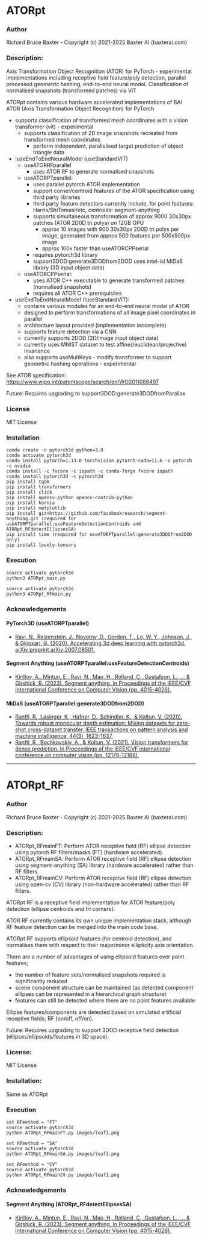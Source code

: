 # ATORpt

### Author

Richard Bruce Baxter - Copyright (c) 2021-2025 Baxter AI (baxterai.com)

### Description:

Axis Transformation Object Recognition (ATOR) for PyTorch - experimental implementations including 
receptive field feature/poly detection, parallel processed geometric hashing, end-to-end neural model. 
Classification of normalised snapshots (transformed patches) via ViT 

ATORpt contains various hardware accelerated implementations of BAI ATOR (Axis Transformation Object Recognition) for PyTorch

- supports classification of transformed mesh coordinates with a vision transformer (vit) - experimental
	- supports classification of 2D image snapshots recreated from transformed mesh coordinates
		- perform independent, parallelised target prediction of object triangle data
- !useEndToEndNeuralModel (useStandardVIT)
	- useATORRFparallel
		- uses ATOR RF to generate normalised snapshots
	- useATORPTparallel:
		- uses parallel pytorch ATOR implementation
		- support corner/centroid features of the ATOR specification using third party libraries
		- third party feature detectors currently include, for point features: Harris/ShiTomasi/etc, centroids: segment-anything
		- supports simultaneous transformation of approx 9000 30x30px patches (ATOR 2D0D tri polys) on 12GB GPU
			- approx 10 images with 900 30x30px 2D0D tri polys per image, generated from approx 500 features per 500x500px image
			- approx 100x faster than useATORCPPserial
		- requires pytorch3d library
		- support3DOD:generate3DODfrom2DOD uses intel-isl MiDaS library (3D input object data)
	- useATORCPPserial:
		- uses ATOR C++ executable to generate transformed patches (normalised snapshots)
		- requires all ATOR C++ prerequisites 
- useEndToEndNeuralModel (!useStandardVIT):
	- contains various modules for an end-to-end neural model of ATOR
	- designed to perform transformations of all image pixel coordinates in parallel
	- architecture layout provided (implementation incomplete)
	- supports feature detection via a CNN
	- currently supports 2DOD (2D/image input object data)
	- currently uses MNIST dataset to test affine(/euclidean/projective) invariance
	- also supports useMultKeys - modify transformer to support geometric hashing operations - experimental

See ATOR specification: https://www.wipo.int/patentscope/search/en/WO2011088497

Future:
Requires upgrading to support3DOD:generate3DODfromParallax

### License

MIT License

### Installation
```
conda create -n pytorch3d python=3.9
conda activate pytorch3d
conda install pytorch=1.13.0 torchvision pytorch-cuda=11.6 -c pytorch -c nvidia
conda install -c fvcore -c iopath -c conda-forge fvcore iopath
conda install pytorch3d -c pytorch3d
pip install tqdm
pip install transformers
pip install click
pip install opencv-python opencv-contrib-python
pip install kornia
pip install matplotlib
pip install git+https://github.com/facebookresearch/segment-anything.git (required for useATORPTparallel:useFeatureDetectionCentroids and ATORpt_RFdetectEllipsesSA)
pip install timm (required for useATORPTparallel:generate3DODfrom2DOD only)
pip install lovely-tensors
```

### Execution
```
source activate pytorch3d
python3 ATORpt_main.py

source activate pytorch3d
python3 ATORpt_RFmain.py
```

### Acknowledgements

#### PyTorch3D (useATORPTparallel)

* [Ravi, N., Reizenstein, J., Novotny, D., Gordon, T., Lo, W. Y., Johnson, J., & Gkioxari, G. (2020). Accelerating 3d deep learning with pytorch3d. arXiv preprint arXiv:2007.08501.](https://arxiv.org/abs/2007.08501)

#### Segment Anything (useATORPTparallel:useFeatureDetectionCentroids)

* [Kirillov, A., Mintun, E., Ravi, N., Mao, H., Rolland, C., Gustafson, L., ... & Girshick, R. (2023). Segment anything. In Proceedings of the IEEE/CVF International Conference on Computer Vision (pp. 4015-4026).](https://arxiv.org/abs/2304.02643)

#### MiDaS (useATORPTparallel:generate3DODfrom2DOD)

* [Ranftl, R., Lasinger, K., Hafner, D., Schindler, K., & Koltun, V. (2020). Towards robust monocular depth estimation: Mixing datasets for zero-shot cross-dataset transfer. IEEE transactions on pattern analysis and machine intelligence, 44(3), 1623-1637.](https://arxiv.org/abs/1907.01341)
* [Ranftl, R., Bochkovskiy, A., & Koltun, V. (2021). Vision transformers for dense prediction. In Proceedings of the IEEE/CVF international conference on computer vision (pp. 12179-12188).](https://arxiv.org/abs/2103.13413)


------------------------------------------------------------------------

# ATORpt_RF

### Author

Richard Bruce Baxter - Copyright (c) 2021-2025 Baxter AI (baxterai.com)

### Description:

* ATORpt_RFmainFT: Perform ATOR receptive field (RF) ellipse detection using pytorch RF filters/masks (FT) (hardware accelerated).
* ATORpt_RFmainSA: Perform ATOR receptive field (RF) ellipse detection using segment-anything (SA) library (hardware accelerated) rather than RF filters.
* ATORpt_RFmainCV: Perform ATOR receptive field (RF) ellipse detection using open-cv (CV) library (non-hardware accelerated) rather than RF filters.

ATORpt RF is a receptive field implementation for ATOR feature/poly detection (ellipse centroids and tri corners).

ATOR RF currently contains its own unique implementation stack, although RF feature detection can be merged into the main code base.

ATORpt RF supports ellipsoid features (for centroid detection), and normalises them with respect to their major/minor ellipticity axis orientation. 

There are a number of advantages of using ellipsoid features over point features;
* the number of feature sets/normalised snapshots required is significantly reduced
* scene component structure can be maintained (as detected component ellipses can be represented in a hierarchical graph structure)
* features can still be detected where there are no point features available

Ellipse features/components are detected based on simulated artificial receptive fields; RF (on/off, off/on).

Future:
Requires upgrading to support 3DOD receptive field detection (ellipses/ellipsoids/features in 3D space).

### License:

MIT License

### Installation:

Same as ATORpt

### Execution
```
set RFmethod = "FT"
source activate pytorch3d
python ATORpt_RFmainFT.py images/leaf1.png

set RFmethod = "SA"
source activate pytorch3d
python ATORpt_RFmainSA.py images/leaf1.png

set RFmethod = "CV"
source activate pytorch3d
python ATORpt_RFmainCV.py images/leaf1.png
```

### Acknowledgements

#### Segment Anything (ATORpt_RFdetectEllipsesSA)

* [Kirillov, A., Mintun, E., Ravi, N., Mao, H., Rolland, C., Gustafson, L., ... & Girshick, R. (2023). Segment anything. In Proceedings of the IEEE/CVF International Conference on Computer Vision (pp. 4015-4026).](https://arxiv.org/abs/2304.02643)





